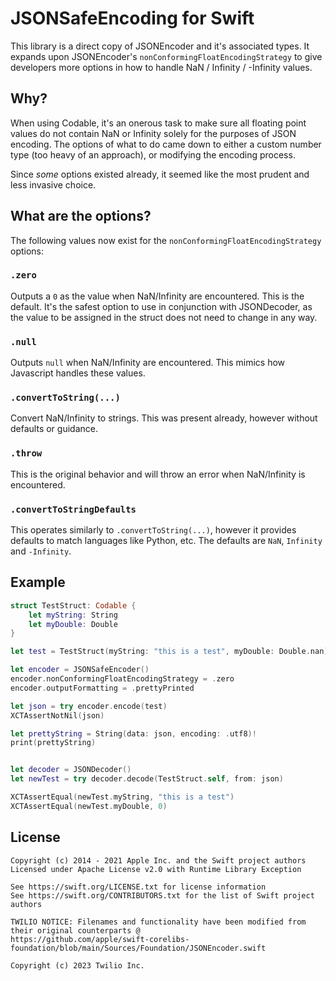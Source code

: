 # JSONSafeEncoding for Swift

This library is a direct copy of JSONEncoder and it's associated types.  It expands upon JSONEncoder's `nonConformingFloatEncodingStrategy` to give developers more options in how to handle NaN / Infinity / -Infinity values.

## Why?

When using Codable, it's an onerous task to make sure all floating point values do not contain NaN or Infinity solely for the purposes of JSON encoding.  The options of what to do came down to either a custom number type (too heavy of an approach), or modifying the encoding process.

Since _some_ options existed already, it seemed like the most prudent and less invasive choice.

## What are the options?

The following values now exist for the `nonConformingFloatEncodingStrategy` options:

### `.zero`

Outputs a `0` as the value when NaN/Infinity are encountered.  This is the default.  It's the safest option to use in conjunction with JSONDecoder, as the value to be assigned in the struct does not need to change in any way.

### `.null`

Outputs `null` when NaN/Infinity are encountered.  This mimics how Javascript handles these values.

### `.convertToString(...)`

Convert NaN/Infinity to strings.  This was present already, however without defaults or guidance.

### `.throw`

This is the original behavior and will throw an error when NaN/Infinity is encountered.

### `.convertToStringDefaults`

This operates similarly to `.convertToString(...)`, however it provides defaults to match languages like Python, etc. The defaults are `NaN`, `Infinity` and `-Infinity`.

## Example

```swift
struct TestStruct: Codable {
    let myString: String
    let myDouble: Double
}

let test = TestStruct(myString: "this is a test", myDouble: Double.nan)

let encoder = JSONSafeEncoder()
encoder.nonConformingFloatEncodingStrategy = .zero
encoder.outputFormatting = .prettyPrinted

let json = try encoder.encode(test)
XCTAssertNotNil(json)

let prettyString = String(data: json, encoding: .utf8)!
print(prettyString)


let decoder = JSONDecoder()
let newTest = try decoder.decode(TestStruct.self, from: json)

XCTAssertEqual(newTest.myString, "this is a test")
XCTAssertEqual(newTest.myDouble, 0)
```

## License
```
Copyright (c) 2014 - 2021 Apple Inc. and the Swift project authors
Licensed under Apache License v2.0 with Runtime Library Exception

See https://swift.org/LICENSE.txt for license information
See https://swift.org/CONTRIBUTORS.txt for the list of Swift project authors

TWILIO NOTICE: Filenames and functionality have been modified from their original counterparts @
https://github.com/apple/swift-corelibs-foundation/blob/main/Sources/Foundation/JSONEncoder.swift

Copyright (c) 2023 Twilio Inc.
```

